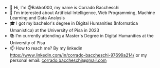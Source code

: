 - 👋 Hi, I’m @Bakko000, my name is Corrado Baccheschi
- 👀 I’m interested about Artificial Intelligence, Web Programming, Machine Learning and Data Analysis
- 🎓 I got my bachelor's degree in Digital Humanities (Informatica Umanistica) at the University of Pisa in 2023
- 📚 I’m currently attending a Master's Degree in Digital Humanities at the University of Pisa
- 📫 How to reach me? By my linkedin https://www.linkedin.com/in/corrado-baccheschi-97699a214/ or my personal email: corrado.baccheschi@gmail.com

<!---
Bakko000/Bakko000 is a ✨ special ✨ repository because its `README.md` (this file) appears on your GitHub profile.
You can click the Preview link to take a look at your changes.
--->
